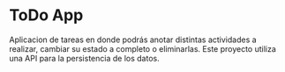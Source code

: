 # ToDo App

Aplicacion de tareas en donde podrás anotar distintas actividades a realizar, cambiar su estado a completo o eliminarlas. Este proyecto utiliza una API para la persistencia de los datos.
